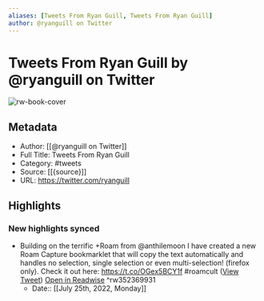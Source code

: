 ```yaml
---
aliases: [Tweets From Ryan Guill, Tweets From Ryan Guill]
author: @ryanguill on Twitter
---
```

# Tweets From Ryan Guill by @ryanguill on Twitter

![rw-book-cover](https://pbs.twimg.com/profile_images/1238556920237232128/U2rrc1m3.jpg)

## Metadata
- Author: [[@ryanguill on Twitter]]
- Full Title: Tweets From Ryan Guill
- Category: #tweets
- Source: [[{source}]]
- URL: https://twitter.com/ryanguill

## Highlights
### New highlights synced
- Building on the terrific +Roam from @anthilemoon I have created a new Roam Capture bookmarklet that will copy the text automatically and handles no selection, single selection or even multi-selection! (firefox only). Check it out here: https://t.co/OGex5BCY1f #roamcult ([View Tweet](https://twitter.com/ryanguill/status/1256330588425908224)) [Open in Readwise](https://readwise.io/open/352369931) ^rw352369931
    - Date:: [[July 25th, 2022, Monday]]
